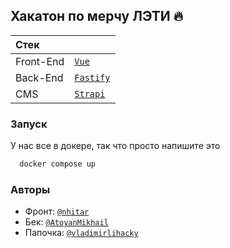 ## Хакатон по мерчу ЛЭТИ 🔥

| **Стек** ||
| :--- | :-- |
| Front-End | [`Vue`](https://vuejs.org/guide/introduction.html) |
| Back-End | [`Fastify`](https://fastify.dev/docs/latest/) |
| CMS | [`Strapi`](https://docs.strapi.io) |




### Запуск

У нас все в докере, так что просто напишите это

```bash
  docker compose up
```


### Авторы

- Фронт: [`@nhitar`](https://www.github.com/nhitar)
- Бек: [`@AtoyanMikhail`](https://www.github.com/AtoyanMikhail)
- Папочка: [`@vladimirlihacky`](https://www.github.com/vladimirlihacky)